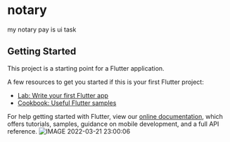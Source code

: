 # notary

my notary pay is ui task

## Getting Started

This project is a starting point for a Flutter application.

A few resources to get you started if this is your first Flutter project:

- [Lab: Write your first Flutter app](https://flutter.dev/docs/get-started/codelab)
- [Cookbook: Useful Flutter samples](https://flutter.dev/docs/cookbook)

For help getting started with Flutter, view our
[online documentation](https://flutter.dev/docs), which offers tutorials,
samples, guidance on mobile development, and a full API reference.
![IMAGE 2022-03-21 23:00:06](https://user-images.githubusercontent.com/60619755/159330497-63cd4dff-b657-4758-b6b3-cb635ed703e1.jpg)
